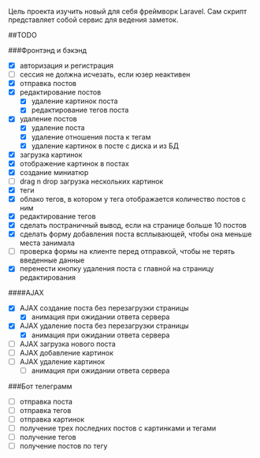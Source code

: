 Цель проекта изучить новый для себя фреймворк Laravel. Сам скрипт представляет собой сервис для ведения заметок.

##TODO

###Фронтэнд и бэкэнд

- [x] авторизация и регистрация
- [ ] сессия не должна исчезать, если юзер неактивен
- [x] отправка постов   
- [x] редактирование постов
    - [x] удаление картинок поста
    - [x] редактирование тегов поста
- [x] удаление поcтов
    - [x] удаление поста
    - [x] удаление отношения поста к тегам
    - [x] удаление картинок в посте с диска и из БД
- [x] загрузка картинок
- [x] отображение картинок в постах
- [x] создание миниатюр
- [ ] drag n drop загрузка нескольких картинок
- [x] теги
- [x] облако тегов, в котором у тега отображается количество постов с ним
- [x] редактирование тегов
- [x] сделать постраничный вывод, если на странице больше 10 постов
- [x] сделать форму добавления поста всплывающей, чтобы она меньше места занимала
- [ ] проверка формы на клиенте перед отправкой, чтобы не терять введенные данные
- [x] перенести кнопку удаления поста с главной на страницу редактирования

####AJAX

- [x] AJAX создание поста без перезагрузки страницы
    - [x] анимация при ожидании ответа сервера
- [x] AJAX удаление поста без перезагрузки страницы
    - [x] анимация при ожидании ответа сервера
- [ ] AJAX загрузка нового поста
- [ ] AJAX добавление картинок
- [ ] AJAX удаление картинок
    - [ ] анимация при ожидании ответа сервера

###Бот телеграмм

- [ ] отправка поста
- [ ] отправка тегов
- [ ] отправка картинок
- [ ] получение трех последних постов с картинками и тегами
- [ ] получение тегов
- [ ] получение постов по тегу
